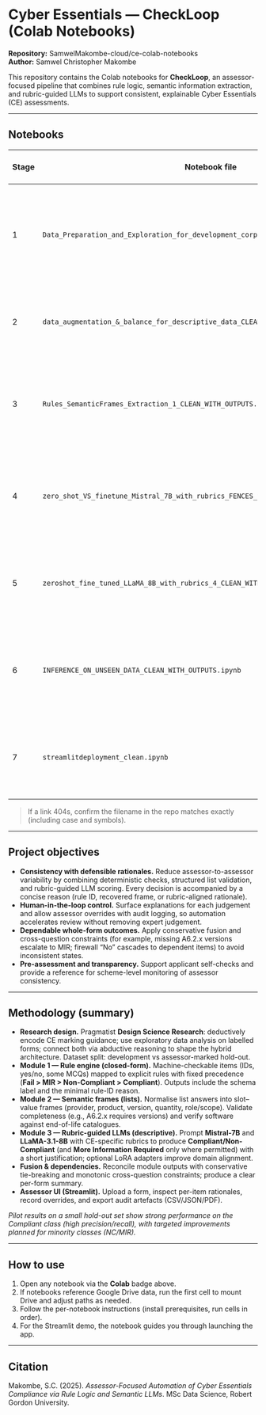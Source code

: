 # Cyber Essentials — CheckLoop (Colab Notebooks)

**Repository:** SamwelMakombe-cloud/ce-colab-notebooks  
**Author:** Samwel Christopher Makombe

This repository contains the Colab notebooks for **CheckLoop**, an assessor-focused pipeline that combines rule logic, semantic information extraction, and rubric-guided LLMs to support consistent, explainable Cyber Essentials (CE) assessments.

---

## Notebooks

| Stage | Notebook file | Open in Colab | Purpose |
|---|---|---|---|
| 1 | `Data_Preparation_and_Exploration_for_development_corpus_CLEAN_WITH_OUTPUTS.ipynb` | [![Open In Colab](https://colab.research.google.com/assets/colab-badge.svg)](https://colab.research.google.com/github/SamwelMakombe-cloud/ce-colab-notebooks/blob/main/Data_Preparation_and_Exploration_for_development_corpus_CLEAN_WITH_OUTPUTS.ipynb) | Load and explore the development corpus; structure questions, answers, and notes for downstream modules. |
| 2 | `data_augmentation_&_balance_for_descriptive_data_CLEAN_WITH_OUTPUTS.ipynb` | [![Open In Colab](https://colab.research.google.com/assets/colab-badge.svg)](https://colab.research.google.com/github/SamwelMakombe-cloud/ce-colab-notebooks/blob/main/data_augmentation_&_balance_for_descriptive_data_CLEAN_WITH_OUTPUTS.ipynb) | Class balancing and augmentation for descriptive items while preserving label integrity. |
| 3 | `Rules_SemanticFrames_Extraction_1_CLEAN_WITH_OUTPUTS.ipynb` | [![Open In Colab](https://colab.research.google.com/assets/colab-badge.svg)](https://colab.research.google.com/github/SamwelMakombe-cloud/ce-colab-notebooks/blob/main/Rules_SemanticFrames_Extraction_1_CLEAN_WITH_OUTPUTS.ipynb) | Encode CE marking rules (CFG) and extract semantic frames/entities (spaCy + SRL) aligned to the marking guide. |
| 4 | `zero_shot_VS_finetune_Mistral_7B_with_rubrics_FENCES_STRICT_SAFE_WITH_OUTPUTS.ipynb` | [![Open In Colab](https://colab.research.google.com/assets/colab-badge.svg)](https://colab.research.google.com/github/SamwelMakombe-cloud/ce-colab-notebooks/blob/main/zero_shot_VS_finetune_Mistral_7B_with_rubrics_FENCES_STRICT_SAFE_WITH_OUTPUTS.ipynb) | Compare zero-shot vs fine-tuned **Mistral-7B** under CE-specific rubrics; safe rendering for GitHub. |
| 5 | `zeroshot_fine_tuned_LLaMA_8B_with_rubrics_4_CLEAN_WITH_OUTPUTS.ipynb` | [![Open In Colab](https://colab.research.google.com/assets/colab-badge.svg)](https://colab.research.google.com/github/SamwelMakombe-cloud/ce-colab-notebooks/blob/main/zeroshot_fine_tuned_LLaMA_8B_with_rubrics_4_CLEAN_WITH_OUTPUTS.ipynb) | Evaluate **LLaMA-3.1-8B** with CE-specific rubric prompts; report comparisons and metrics. |
| 6 | `INFERENCE_ON_UNSEEN_DATA_CLEAN_WITH_OUTPUTS.ipynb` | [![Open In Colab](https://colab.research.google.com/assets/colab-badge.svg)](https://colab.research.google.com/github/SamwelMakombe-cloud/ce-colab-notebooks/blob/main/INFERENCE_ON_UNSEEN_DATA_CLEAN_WITH_OUTPUTS.ipynb) | Run the full inference pipeline on held-out forms; save predictions and supporting explanations. |
| 7 | `streamlitdeployment_clean.ipynb` | [![Open In Colab](https://colab.research.google.com/assets/colab-badge.svg)](https://colab.research.google.com/github/SamwelMakombe-cloud/ce-colab-notebooks/blob/main/streamlitdeployment_clean.ipynb) | Launch the Streamlit demo (assessor UI, overrides, exportable audit artefacts). |

> If a link 404s, confirm the filename in the repo matches exactly (including case and symbols).

---

## Project objectives

- **Consistency with defensible rationales.** Reduce assessor-to-assessor variability by combining deterministic checks, structured list validation, and rubric-guided LLM scoring. Every decision is accompanied by a concise reason (rule ID, recovered frame, or rubric-aligned rationale).
- **Human-in-the-loop control.** Surface explanations for each judgement and allow assessor overrides with audit logging, so automation accelerates review without removing expert judgement.
- **Dependable whole-form outcomes.** Apply conservative fusion and cross-question constraints (for example, missing A6.2.x versions escalate to MIR; firewall “No” cascades to dependent items) to avoid inconsistent states.
- **Pre-assessment and transparency.** Support applicant self-checks and provide a reference for scheme-level monitoring of assessor consistency.

---

## Methodology (summary)

- **Research design.** Pragmatist **Design Science Research**: deductively encode CE marking guidance; use exploratory data analysis on labelled forms; connect both via abductive reasoning to shape the hybrid architecture. Dataset split: development vs assessor-marked hold-out.
- **Module 1 — Rule engine (closed-form).** Machine-checkable items (IDs, yes/no, some MCQs) mapped to explicit rules with fixed precedence (**Fail > MIR > Non-Compliant > Compliant**). Outputs include the schema label and the minimal rule-ID reason.
- **Module 2 — Semantic frames (lists).** Normalise list answers into slot–value frames (provider, product, version, quantity, role/scope). Validate completeness (e.g., A6.2.x requires versions) and verify software against end-of-life catalogues.
- **Module 3 — Rubric-guided LLMs (descriptive).** Prompt **Mistral-7B** and **LLaMA-3.1-8B** with CE-specific rubrics to produce **Compliant/Non-Compliant** (and **More Information Required** only where permitted) with a short justification; optional LoRA adapters improve domain alignment.
- **Fusion & dependencies.** Reconcile module outputs with conservative tie-breaking and monotonic cross-question constraints; produce a clear per-form summary.
- **Assessor UI (Streamlit).** Upload a form, inspect per-item rationales, record overrides, and export audit artefacts (CSV/JSON/PDF).

*Pilot results on a small hold-out set show strong performance on the Compliant class (high precision/recall), with targeted improvements planned for minority classes (NC/MIR).*

---

## How to use

1. Open any notebook via the **Colab** badge above.  
2. If notebooks reference Google Drive data, run the first cell to mount Drive and adjust paths as needed.  
3. Follow the per-notebook instructions (install prerequisites, run cells in order).  
4. For the Streamlit demo, the notebook guides you through launching the app.

---

## Citation

Makombe, S.C. (2025). *Assessor-Focused Automation of Cyber Essentials Compliance via Rule Logic and Semantic LLMs*. MSc Data Science, Robert Gordon University.
